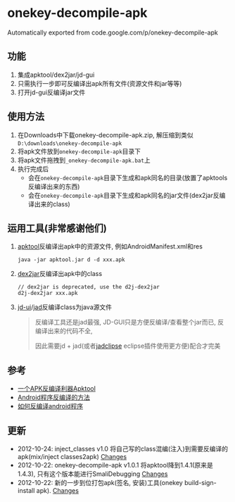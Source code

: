 # onekey-decompile-apk
Automatically exported from code.google.com/p/onekey-decompile-apk

## 功能 ##
1. 集成apktool/dex2jar/jd-gui
2. 只需执行一步即可反编译出apk所有文件(资源文件和jar等等)
3. 打开jd-gui反编译jar文件

## 使用方法 ##
1. 在Downloads中下载onekey-decompile-apk.zip, 解压缩到类似 `D:\downloads\onekey-decompile-apk`
2. 将apk文件放到`onekey-decompile-apk`目录下
3. 将apk文件拖拽到`_onekey-decompile-apk.bat`上
4. 执行完成后
    * 会在`onekey-decompile-apk`目录下生成和apk同名的目录(放置了apktools反编译出来的东西)
    * 会在`onekey-decompile-apk`目录下生成和apk同名的jar文件(dex2jar反编译出来的class)

## 运用工具(非常感谢他们) ##
1. [apktool](http://code.google.com/p/android-apktool/)反编译出apk中的资源文件, 例如AndroidManifest.xml和res

   ```
   java -jar apktool.jar d -d xxx.apk
   ```
2. [dex2jar](http://code.google.com/p/dex2jar/)反编译出apk中的class

   ```
   // dex2jar is deprecated, use the d2j-dex2jar
   d2j-dex2jar xxx.apk
   ```
3. [jd-ui](http://java.decompiler.free.fr/?q=jdgui)/[jad](http://www.varaneckas.com/jad/)反编译class为java源文件

   > 反编译工具还是jad最强, JD-GUI只是方便反编译/查看整个jar而已, 反编译出来的代码不全,
   > 
   > 因此需要jd + jad(或者[jadclipse](http://jadclipse.sourceforge.net) eclipse插件使用更方便)配合才完美

## 参考 ##
* [一个APK反编译利器Apktool](http://blog.sina.com.cn/s/blog_5752764e0100kv34.html)
* [Android程序反编译的方法](http://www.cnblogs.com/feisky/archive/2010/08/05/1793493.html)
* [如何反编译android程序](http://doandroid.info/%E5%A6%82%E4%BD%95%E5%8F%8D%E7%BC%96%E8%AF%91android%E7%A8%8B%E5%BA%8F/)

## 更新 ##
* 2012-10-24: inject\_classes v1.0 将自己写的class混编(注入)到需要反编译的apk(mix/inject classes2apk) [Changes](http://code.google.com/p/onekey-decompile-apk/wiki/Changelog#inject_classes_v1.0)
* 2012-10-22: onekey-decompile-apk v1.0.1 将apktool降到1.4.1(原来是1.4.3), 只有这个版本能进行SmaliDebugging [Changes](http://code.google.com/p/onekey-decompile-apk/wiki/Changelog#onekey-decompile-apk_v1.0.1)
* 2012-10-22: 新的一步到位打包apk(签名, 安装)工具(onekey build-sign-install apk). [Changes](http://code.google.com/p/onekey-decompile-apk/wiki/Changelog#build_sign_install_v1.0)
